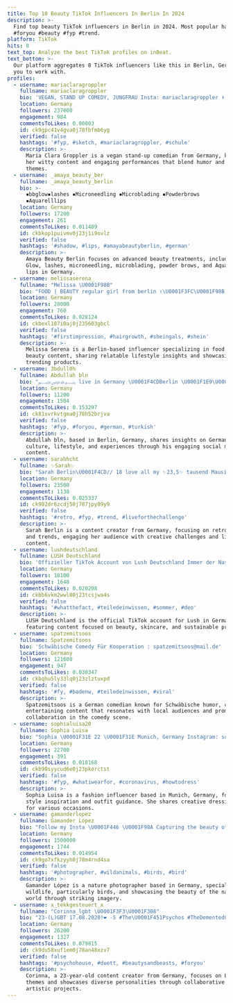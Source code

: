 ```yaml
---
title: Top 10 Beauty TikTok Influencers In Berlin In 2024
description: >-
  Find top beauty TikTok influencers in Berlin in 2024. Most popular hashtags:
  #foryou #beauty #fyp #trend.
platform: TikTok
hits: 8
text_top: Analyze the best TikTok profiles on inBeat.
text_bottom: >-
  Our platform aggregates 8 TikTok influencers like this in Berlin, Germany for
  you to work with.
profiles:
  - username: mariaclaragroppler
    fullname: mariaclaragroppler
    bio: 'VEGAN, STAND UP COMEDY, JUNGFRAU Insta: mariaclaragroppler ⬇️ Mein Shop ⬇️'
    location: Germany
    followers: 237600
    engagement: 984
    commentsToLikes: 0.00803
    id: ck9gpc41v4gva0j78fbfmb6yg
    verified: false
    hashtags: '#fyp, #sketch, #mariaclaragroppler, #schule'
    description: >-
      Maria Clara Groppler is a vegan stand-up comedian from Germany, known for
      her witty content and engaging performances that blend humor and lifestyle
      themes.
  - username: _amaya_beauty_ber
    fullname: _amaya_beauty_berlin
    bio: >-
      ▪️bbglow▪️lashes ▪️Microneedling ▪️Microblading ▪️Powderbrows
      ▪️Aquarelllips
    location: Germany
    followers: 17200
    engagement: 261
    commentsToLikes: 0.011489
    id: ckbkop1puivmv0j23j1i9ovlz
    verified: false
    hashtags: '#shadow, #lips, #amayabeautyberlin, #german'
    description: >-
      Amaya Beauty Berlin focuses on advanced beauty treatments, including BB
      Glow, lashes, microneedling, microblading, powder brows, and Aquarelle
      lips in Germany.
  - username: melissaserena_
    fullname: "Melissa \U0001F98B"
    bio: "FOOD | BEAUTY regular girl from berlin ✌\U0001F3FC\U0001F98B \U0001F48C melissaserena@web.de"
    location: Germany
    followers: 28000
    engagement: 760
    commentsToLikes: 0.028124
    id: ckbexl187i0aj0j235603gbcl
    verified: false
    hashtags: '#firstimpression, #hairgrowth, #sheingals, #shein'
    description: >-
      Melissa Serena is a Berlin-based influencer specializing in food and
      beauty content, sharing relatable lifestyle insights and showcasing
      trending products.
  - username: 3bdull0h
    fullname: Abdullah bln
    bio: "﷽ live in Germany \U0001F4CDBerlin \U0001F1E9\U0001F1EA"
    location: Germany
    followers: 11200
    engagement: 1504
    commentsToLikes: 0.153297
    id: ck81svrkvtgma0j78h52brjva
    verified: false
    hashtags: '#fyp, #foryou, #german, #turkish'
    description: >-
      Abdullah bln, based in Berlin, Germany, shares insights on German-Turkish
      culture, lifestyle, and experiences through his engaging social media
      content.
  - username: sarahhcht
    fullname: ✨Sarah✨
    bio: "Sarah Berlin\U0001F4CD// 18 love all my ✨23,5✨ tausend Mausis\U0001F49E \U0001F4E9 sarahhcht03@gmail.com"
    location: Germany
    followers: 23500
    engagement: 1138
    commentsToLikes: 0.025337
    id: ck902dr6zcdj50j787jpy89y9
    verified: false
    hashtags: '#retro, #fyp, #trend, #liveforthechallenge'
    description: >-
      Sarah Berlin is a content creator from Germany, focusing on retro themes
      and trends, engaging her audience with creative challenges and lifestyle
      content.
  - username: lushdeutschland
    fullname: LUSH Deutschland
    bio: 'Offizieller TikTok Account von Lush Deutschland Immer der Nase nach:'
    location: Germany
    followers: 18100
    engagement: 1648
    commentsToLikes: 0.020208
    id: ckbb6vkm2wwl80j23tcsjwa4s
    verified: false
    hashtags: '#whatthefact, #teiledeinwissen, #sommer, #deo'
    description: >-
      LUSH Deutschland is the official TikTok account for Lush in Germany,
      featuring content focused on beauty, skincare, and sustainable products.
  - username: spatzemitsoos
    fullname: Spatzemitsoos
    bio: 'Schwäbische Comedy Für Kooperation : spatzemitsoos@mail.de'
    location: Germany
    followers: 121600
    engagement: 947
    commentsToLikes: 0.030347
    id: ckbqhu5ly33lq0j23zlztuxpd
    verified: false
    hashtags: '#fy, #badenw, #teiledeinwissen, #viral'
    description: >-
      Spatzemitsoos is a German comedian known for Schwäbische humor, creating
      entertaining content that resonates with local audiences and promotes
      collaboration in the comedy scene.
  - username: sophialuisa20
    fullname: Sophia Luisa
    bio: "Sophia \U0001F31E 22 \U0001F31E Munich, Germany Instagram: sophia_luisa"
    location: Germany
    followers: 22700
    engagement: 391
    commentsToLikes: 0.018168
    id: ckb99syycud6e0j23pkorctst
    verified: false
    hashtags: '#fyp, #whatiwearfor, #coronavirus, #howtodress'
    description: >-
      Sophia Luisa is a fashion influencer based in Munich, Germany, focusing on
      style inspiration and outfit guidance. She shares creative dressing ideas
      for various occasions.
  - username: gamanderlopez
    fullname: Gamander López
    bio: "Follow my Insta \U0001F446 \U0001F98A Capturing the beauty of nature ⬇️ My Website"
    location: Germany
    followers: 1500000
    engagement: 1744
    commentsToLikes: 0.014954
    id: ck9go7xfkzyyh0j78m4rnd4sa
    verified: false
    hashtags: '#photographer, #wildanimals, #birds, #bird'
    description: >-
      Gamander López is a nature photographer based in Germany, specializing in
      wildlife, particularly birds, and showcasing the beauty of the natural
      world through striking imagery.
  - username: x_tekkgesteuert_x
    fullname: "Corinna_lgbt \U0001F3F3️‍\U0001F308"
    bio: "23-(L)GBT 17.08.2020!❤️ -S #The\U0001F451Psychos #TheDementedCrew #BeautysAndBeast"
    location: Germany
    followers: 26200
    engagement: 1327
    commentsToLikes: 0.079815
    id: ck9du58xuf1em0j78an48xzv7
    verified: false
    hashtags: '#psychohouse, #duett, #beautysandbeasts, #foryou'
    description: >-
      Corinna, a 23-year-old content creator from Germany, focuses on LGBT
      themes and showcases diverse personalities through collaborative and
      artistic projects.
---
```


